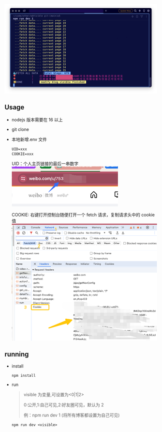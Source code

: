 ![alt text](logPic.jpeg)

## Usage

- nodejs 版本需要在 16 以上

- git clone

- 本地新增.env 文件

  ```
  UID=xxx
  COOKIE=xxx
  ```

  UID：个人主页链接的最后一串数字
  ![alt text](image-1.png)
  
  COOKIE: 右键打开控制台随便打开一个 fetch 请求，复制请求头中的 cookie 值
  ![alt text](image-2.png)

## running

- install

  ```
  npm install
  ```

- run

  > visible 为变量,可设置为<0|1|2>
  > 
  > 0:公开,1:自己可见,2:好友圈可见，默认为 2
  > 
  > 例：npm run dev 1 (将所有博客都设置为自己可见)

  ```
  npm run dev <visible>
  ```

